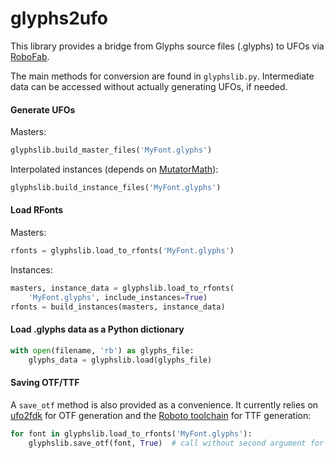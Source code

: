 # glyphs2ufo

This library provides a bridge from Glyphs source files (.glyphs) to UFOs via
[RoboFab](http://robofab.com/).

The main methods for conversion are found in `glyphslib.py`. Intermediate data
can be accessed without actually generating UFOs, if needed.

#### Generate UFOs

Masters:

```python
glyphslib.build_master_files('MyFont.glyphs')
```

Interpolated instances (depends on
[MutatorMath](https://github.com/LettError/mutatorMath)):

```python
glyphslib.build_instance_files('MyFont.glyphs')
```

#### Load RFonts

Masters:

```python
rfonts = glyphslib.load_to_rfonts('MyFont.glyphs')
```

Instances:

```python
masters, instance_data = glyphslib.load_to_rfonts(
    'MyFont.glyphs', include_instances=True)
rfonts = build_instances(masters, instance_data)
```

#### Load .glyphs data as a Python dictionary

```python
with open(filename, 'rb') as glyphs_file:
    glyphs_data = glyphslib.load(glyphs_file)
```

#### Saving OTF/TTF

A `save_otf` method is also provided as a convenience. It currently relies on
[ufo2fdk](https://github.com/typesupply/ufo2fdk) for OTF generation and the
[Roboto toolchain](https://github.com/google/roboto/tree/master/scripts/lib/fontbuild)
for TTF generation:

```python
for font in glyphslib.load_to_rfonts('MyFont.glyphs'):
    glyphslib.save_otf(font, True)  # call without second argument for just OTF output
```
